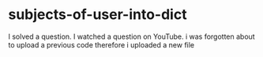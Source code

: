 # subjects-of-user-into-dict
I solved a question. I watched a question on YouTube.
i was forgotten about to upload a previous code therefore i uploaded a new file
